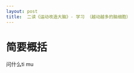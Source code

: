 ```yaml
---
layout: post
title:  二读《运动改造大脑》- 学习 （越动越多的脑细胞）
---
```


# 简要概括

问什么ti mu
<!--stackedit_data:
eyJoaXN0b3J5IjpbLTE3MjYwMzQ3MjksLTE2NTk1MDkzNDQsMT
gxMjU5NjA0NF19
-->